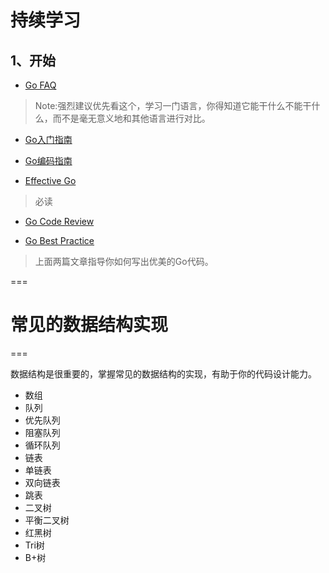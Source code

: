 # 持续学习


## 1、开始

* [Go FAQ](https://learnku.com/go/wikis/38175)
> Note:强烈建议优先看这个，学习一门语言，你得知道它能干什么不能干什么，而不是毫无意义地和其他语言进行对比。


* [Go入门指南](https://learnku.com/docs/the-way-to-go)

* [Go编码指南](https://learnku.com/go/wikis/38174)

* [Effective Go](https://learnku.com/docs/effective-go/2020)
> 必读


* [Go Code Review](https://learnku.com/go/wikis/48375)

* [Go Best Practice](https://learnku.com/go/wikis/38430)
> 上面两篇文章指导你如何写出优美的Go代码。

===

# 常见的数据结构实现

===

数据结构是很重要的，掌握常见的数据结构的实现，有助于你的代码设计能力。

- 数组
- 队列
- 优先队列
- 阻塞队列
- 循环队列
- 链表
- 单链表
- 双向链表
- 跳表
- 二叉树
- 平衡二叉树
- 红黑树
- Tri树
- B+树
